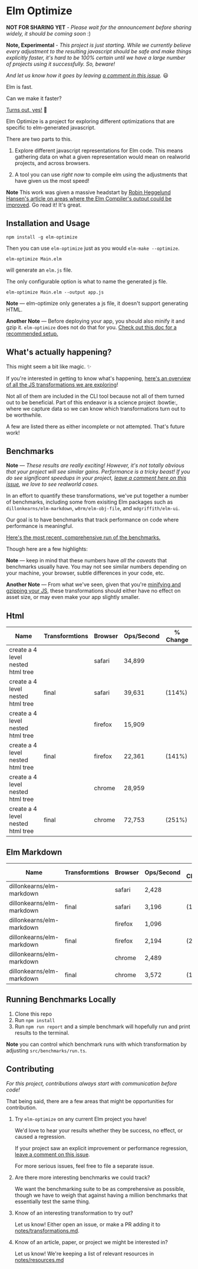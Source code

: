 # Elm Optimize

**NOT FOR SHARING YET** - _Please wait for the announcement before sharing widely, it should be coming soon_ :)

**Note, Experimental** - _This project is just starting. While we currently believe every adjustment to the resulting javascript should be safe and make things explicitly faster, it's hard to be 100% certain until we have a large number of projects using it successfully. So, beware!_

_And let us know how it goes by leaving [a comment in this issue](https://github.com/mdgriffith/elm-optimize/issues/15)._ :smiley:

Elm is fast.

Can we make it faster?

[Turns out, yes!](#Benchmarks) :rocket:

Elm Optimize is a project for exploring different optimizations that are specific to elm-generated javascript.

There are two parts to this.

1. Explore different javascript representations for Elm code. This means gathering data on what a given representation would mean on realworld projects, and across browsers.

2. A tool you can use _right now_ to compile elm using the adjustments that have given us the most speed!

**Note** This work was given a massive headstart by [Robin Heggelund Hansen's article on areas where the Elm Compiler's output could be improved](https://dev.to/skinney/improving-elm-s-compiler-output-5e1h). Go read it! It's great.

## Installation and Usage

```
npm install -g elm-optimize
```

Then you can use `elm-optimize` just as you would `elm-make --optimize`.

```
elm-optimize Main.elm
```

will generate an `elm.js` file.

The only configurable option is what to name the generated js file.

```
elm-optimize Main.elm --output app.js
```

**Note** — elm-optimize only generates a js file, it doesn't support generating HTML.

**Another Note** — Before deploying your app, you should also minify it and gzip it. `elm-optimize` does not do that for you. [Check out this doc for a recommended setup.](notes/minification.md)

## What's actually happening?

This might seem a bit like magic. :sparkles:

If you're interested in getting to know what's happening, [here's an overview of all the JS transformations we are exploring](notes/transformations.md)!

Not all of them are included in the CLI tool because not all of them turned out to be beneficial. Part of this endeavor is a science project :bowtie:, where we capture data so we can know which transformations turn out to be worthwhile.

A few are listed there as either incomplete or not attempted. That's future work!

## Benchmarks

**Note** — _These results are really exciting! However, it's not totally obvious that your project will see similar gains. Performance is a tricky beast! If you do see significant speedups in your project, [leave a comment here on this issue](https://github.com/mdgriffith/elm-optimize/issues/15), we love to see realworld cases._

In an effort to quantify these transformations, we've put together a number of benchmarks, including some from exisiting Elm packages such as `dillonkearns/elm-markdown`, `w0rm/elm-obj-file`, and `mdgriffith/elm-ui`.

Our goal is to have benchmarks that track performance on code where performance is meaningful.

[Here's the most recent, comprehensive run of the benchmarks.](data/current.md)

Though here are a few highlights:

**Note** — keep in mind that these numbers have _all the caveats_ that benchmarks usually have. You may not see similar numbers depending on your machine, your browser, subtle differences in your code, etc.

**Another Note** — From what we've seen, given that you're [minifying and gzipping your JS](notes/minification.md), these transformations should either have no effect on asset size, or may even make your app slightly smaller.

## Html

| Name                              | Transformtions | Browser | Ops/Second | % Change |
| --------------------------------- | -------------- | ------- | ---------- | -------- |
| create a 4 level nested html tree |                | safari  | 34,899     |          |
| create a 4 level nested html tree | final          | safari  | 39,631     | (114%)   |
| create a 4 level nested html tree |                | firefox | 15,909     |          |
| create a 4 level nested html tree | final          | firefox | 22,361     | (141%)   |
| create a 4 level nested html tree |                | chrome  | 28,959     |          |
| create a 4 level nested html tree | final          | chrome  | 72,753     | (251%)   |

## Elm Markdown

| Name                      | Transformtions | Browser | Ops/Second | % Change |
| ------------------------- | -------------- | ------- | ---------- | -------- |
| dillonkearns/elm-markdown |                | safari  | 2,428      |          |
| dillonkearns/elm-markdown | final          | safari  | 3,196      | (132%)   |
| dillonkearns/elm-markdown |                | firefox | 1,096      |          |
| dillonkearns/elm-markdown | final          | firefox | 2,194      | (200%)   |
| dillonkearns/elm-markdown |                | chrome  | 2,489      |          |
| dillonkearns/elm-markdown | final          | chrome  | 3,572      | (144%)   |

## Running Benchmarks Locally

1. Clone this repo
2. Run `npm install`
3. Run `npm run report` and a simple benchmark will hopefully run and print results to the terminal.

**Note** you can control which benchmark runs with which transformation by adjusting `src/benchmarks/run.ts`.

## Contributing

_For this project, contributions always start with communication before code!_

That being said, there are a few areas that might be opportunities for contribution.

1. Try `elm-optimize` on any current Elm project you have!

   We'd love to hear your results whether they be success, no effect, or caused a regression.

   If your project saw an explicit improvement or performance regression, [leave a comment on this issue](https://github.com/mdgriffith/elm-optimize/issues/15).

   For more serious issues, feel free to file a separate issue.

2. Are there more interesting benchmarks we could track?

   We want the benchmarking suite to be as comprehensive as possible, though we have to weigh that against having a million benchmarks that essentially test the same thing.

3) Know of an interesting transformation to try out?

   Let us know! Either open an issue, or make a PR adding it to [notes/transformations.md](notes/transformations.md).

4. Know of an article, paper, or project we might be interested in?

   Let us know! We're keeping a list of relevant resources in [notes/resources.md](notes/resources.md)
